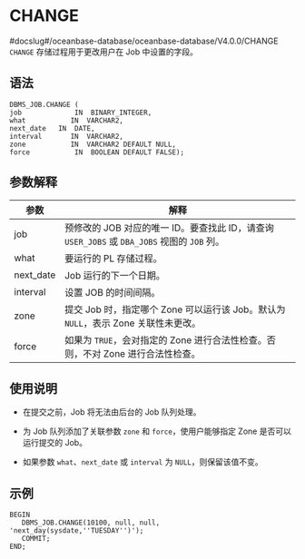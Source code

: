 CHANGE 
===========================
#docslug#/oceanbase-database/oceanbase-database/V4.0.0/CHANGE
`CHANGE` 存储过程用于更改用户在 Job 中设置的字段。

语法 
-----------------------

```unknow
DBMS_JOB.CHANGE ( 
job             IN  BINARY_INTEGER,
what           IN  VARCHAR2,
next_date   IN  DATE,
interval       IN  VARCHAR2,
zone           IN  VARCHAR2 DEFAULT NULL,
force           IN  BOOLEAN DEFAULT FALSE);
```



参数解释 
-------------------------



|    参数     |                                 解释                                  |
|-----------|---------------------------------------------------------------------|
| job       | 预修改的 JOB 对应的唯一 ID。要查找此 ID，请查询 `USER_JOBS` 或 `DBA_JOBS` 视图的 `JOB` 列。 |
| what      | 要运行的 PL 存储过程。                                                       |
| next_date | Job 运行的下一个日期。                                                       |
| interval  | 设置 JOB 的时间间隔。                                                       |
| zone      | 提交 Job 时，指定哪个 Zone 可以运行该 Job。默认为 `NULL`，表示 Zone 关联性未更改。             |
| force     | 如果为 `TRUE`，会对指定的 Zone 进行合法性检查。否则，不对 Zone 进行合法性检查。                   |



使用说明 
-------------------------

* 在提交之前，Job 将无法由后台的 Job 队列处理。

  

* 为 Job 队列添加了关联参数 `zone` 和 `force`，使用户能够指定 Zone 是否可以运行提交的 Job。

  

* 如果参数 `what`、`next_date` 或 `interval` 为 `NULL`，则保留该值不变。

  




示例 
-----------------------

```unknow
BEGIN
   DBMS_JOB.CHANGE(10100, null, null, 'next_day(sysdate,''TUESDAY'')');
   COMMIT;
END; 
```


